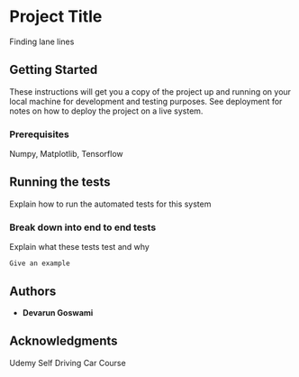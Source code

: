 # Project Title

Finding lane lines

## Getting Started

These instructions will get you a copy of the project up and running on your local machine for development and testing purposes. See deployment for notes on how to deploy the project on a live system.

### Prerequisites

Numpy, Matplotlib, Tensorflow


## Running the tests

Explain how to run the automated tests for this system

### Break down into end to end tests

Explain what these tests test and why

```
Give an example
```





## Authors

* **Devarun Goswami** 


## Acknowledgments

Udemy Self Driving Car Course

